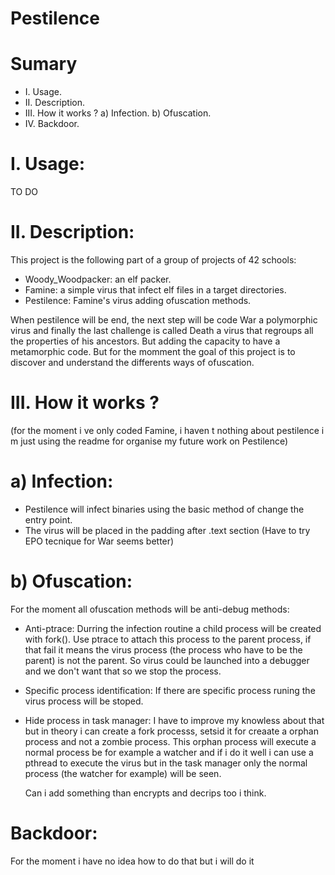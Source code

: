# Pestilence

# Sumary
- I. Usage.
- II. Description.
- III. How it works ?
 a) Infection.
 b) Ofuscation.
- IV. Backdoor.

# I. Usage:
TO DO

# II. Description:
This project is the following part of a group of projects of 42 schools:
- Woody_Woodpacker: an elf packer.
- Famine: a simple virus that infect elf files in a target directories.
- Pestilence: Famine's virus adding ofuscation methods.

When pestilence will be end, the next step will be code War a polymorphic virus and finally the last challenge is called Death a virus that regroups all the properties of his ancestors. But adding the capacity to have a metamorphic code. But for the momment the goal of this project is to discover and understand the differents ways of ofuscation.

# III. How it works ?
(for the moment i ve only coded Famine, i haven t nothing about pestilence i m just using the readme for organise my future work on Pestilence)

  # a) Infection:
  - Pestilence will infect binaries using the basic method of change the entry point.
  - The virus will be placed in the padding after .text section (Have to try EPO tecnique for War seems better)

  # b) Ofuscation:
  For the moment all ofuscation methods will be anti-debug methods:
  - Anti-ptrace:
      Durring the infection routine a child process will be created with fork(). Use ptrace to attach this process to the parent
      process, if that fail it means the virus process (the process who have to be the parent) is not the parent. So virus could be
      launched into a debugger and we don't want that so we stop the process.
    
 - Specific process identification:
      If there are specific process runing the virus process will be stoped.
      
 - Hide process in task manager:
      I have to improve my knowless about that but in theory i can create a fork processs, setsid it for creaate a orphan process
      and not a zombie process. This orphan process will execute a normal process be for example a watcher and if i do it well i
      can use a pthread to execute the virus but in the task manager only the normal process (the watcher for example) will be seen.
    
   Can i add something than encrypts and decrips too i think.
    
# Backdoor:
For the moment i have no idea how to do that but i will do it
